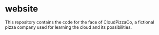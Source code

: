 # website
This repository contains the code for the face of CloudPizzaCo, a fictional pizza company used for learning the cloud and its possibilities.
